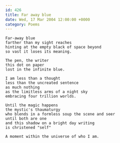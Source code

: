 ```yaml
---
id: 426
title: Far away blue
date: Wed, 17 Mar 2004 12:00:00 +0000
category: Poems
---
```


    Far-away blue  
    farther than my sight reaches  
    hinting at the empty black of space beyond  
    so vast it loses its meaning.

    The pen, the writer  
    this dot on paper  
    lost in the infinite blue.

    I am less than a thought  
    less than the uncreated sentence  
    as much nothing  
    as the limitless arms of a night sky  
    embracing four trillion worlds.

    Until the magic happens  
    the mystic's thaumaturgy  
    who blends in a formless soup the scene and seer  
    until both are one  
    and this shadow on a bright day writing  
    is christened "self"

    A moment within the universe of who I am.


